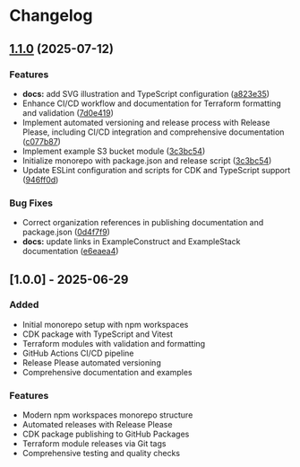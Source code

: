 # Changelog

## [1.1.0](https://github.com/sds9/mono/compare/root-v1.0.0...root-v1.1.0) (2025-07-12)


### Features

* **docs:** add SVG illustration and TypeScript configuration ([a823e35](https://github.com/sds9/mono/commit/a823e35bf0528cb9eda0ee52e6615fac35695fc5))
* Enhance CI/CD workflow and documentation for Terraform formatting and validation ([7d0e419](https://github.com/sds9/mono/commit/7d0e41950f67ec0180d66c98c6d1fb74f5c16942))
* Implement automated versioning and release process with Release Please, including CI/CD integration and comprehensive documentation ([c077b87](https://github.com/sds9/mono/commit/c077b87619a7d14f8da52177516e3603c016c604))
* Implement example S3 bucket module ([3c3bc54](https://github.com/sds9/mono/commit/3c3bc54cfb92887afd4ba28422434e288e4709d1))
* Initialize monorepo with package.json and release script ([3c3bc54](https://github.com/sds9/mono/commit/3c3bc54cfb92887afd4ba28422434e288e4709d1))
* Update ESLint configuration and scripts for CDK and TypeScript support ([946ff0d](https://github.com/sds9/mono/commit/946ff0de6bae1f059571b0afa26dbdcff2e9e241))


### Bug Fixes

* Correct organization references in publishing documentation and package.json ([0d4f7f9](https://github.com/sds9/mono/commit/0d4f7f9e9fcfd94a36a91358a2329dd1517d73ca))
* **docs:** update links in ExampleConstruct and ExampleStack documentation ([e6eaea4](https://github.com/sds9/mono/commit/e6eaea43d97cdba120fc0bb42b34a0388b596ef4))

## [1.0.0] - 2025-06-29

### Added

- Initial monorepo setup with npm workspaces
- CDK package with TypeScript and Vitest
- Terraform modules with validation and formatting
- GitHub Actions CI/CD pipeline
- Release Please automated versioning
- Comprehensive documentation and examples

### Features

- Modern npm workspaces monorepo structure
- Automated releases with Release Please
- CDK package publishing to GitHub Packages
- Terraform module releases via Git tags
- Comprehensive testing and quality checks
